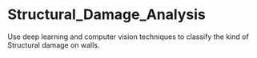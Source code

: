 # Structural_Damage_Analysis
Use deep learning and computer vision techniques to classify the kind of Structural damage on walls.
